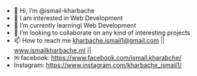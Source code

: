 - 👋 Hi, I’m @ismail-kharbache
- 👀 I am interested in Web Development
- 🌱 I’m currently learningI  Web Development
- 💞️ I’m looking to collaborate on  any kind of interesting projects
- 📫 How to reach me kharbache.ismail1@gmail.com || www.ismailkharbache.ml ||
- ✉ facebook: https://www.facebook.com/ismail.kharabche/
- Instagram:  https://www.instagram.com/kharbache_ismail1/

<!---
ismail-kharbache/ismail-kharbache is a ✨ special ✨ repository because its `README.md` (this file) appears on your GitHub profile.
You can click the Preview link to take a look at your changes.
--->
